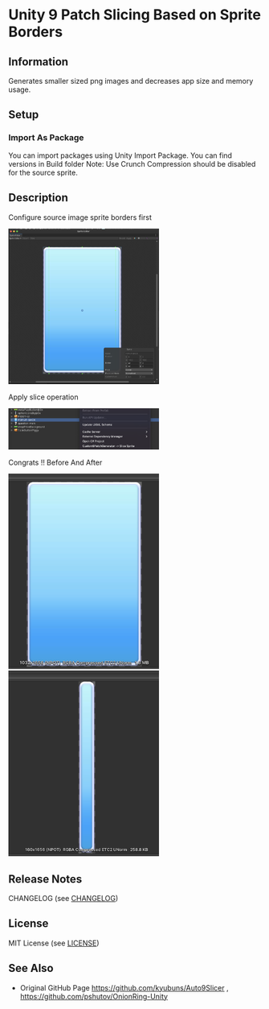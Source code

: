 # Unity 9 Patch Slicing Based on Sprite Borders


## Information
Generates smaller sized png images and decreases app size and memory usage.


## Setup

### Import As Package

You can import packages using Unity Import Package.
You can find versions in Build folder
Note: Use Crunch Compression should be disabled for the source sprite.


## Description

Configure source image sprite borders first

<img src=".res/images/img4.png" width="300" />

Apply slice operation

<img src=".res/images/img3.png" width="300" />

Congrats !! Before And After

<img src=".res/images/img2.png" width="300" />
<img src=".res/images/img1.png" width="300" />

## Release Notes

CHANGELOG (see [CHANGELOG](CHANGELOG.MD))


## License

MIT License (see [LICENSE](LICENSE))


## See Also

* Original GitHub Page https://github.com/kyubuns/Auto9Slicer , https://github.com/pshutov/OnionRing-Unity
